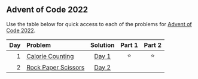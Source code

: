 ## Advent of Code 2022

Use the table below for quick access to each of the problems for [Advent of Code 2022](https://adventofcode.com/2022).

| Day | Problem                                                    |      Solution       | Part 1 | Part 2 |
|----:|:-----------------------------------------------------------|:-------------------:|:------:|:------:|
|   1 | [Calorie Counting](https://adventofcode.com/2023/day/1)    | [Day 1](Day01.java) | :star: | :star: |
|   2 | [Rock Paper Scissors](https://adventofcode.com/2022/day/2) | [Day 2](Day02.java) |        |        |

